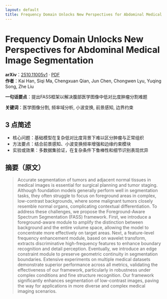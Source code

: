 ```yaml
---
layout: default
title: Frequency Domain Unlocks New Perspectives for Abdominal Medical Image Segmentation
---
```


# Frequency Domain Unlocks New Perspectives for Abdominal Medical Image Segmentation
**arXiv**：[2510.11005v1](https://arxiv.org/abs/2510.11005) · [PDF](https://arxiv.org/pdf/2510.11005.pdf)  
**作者**：Kai Han, Siqi Ma, Chengxuan Qian, Jun Chen, Chongwen Lyu, Yuqing Song, Zhe Liu  

**一句话要点**：提出FASS框架以解决腹部医学图像中低对比度肿瘤分割难题

**关键词**：医学图像分割, 频率域分析, 小波变换, 前景感知, 边界约束

## 3 点简述
- 核心问题：基础模型在复杂低对比度背景下难以区分肿瘤与正常组织
- 方法要点：结合前景感知、小波变换频率增强和边缘约束模块
- 实验或效果：多数据集验证，在复杂条件下鲁棒性和细节识别表现优异

## 摘要（原文）

> Accurate segmentation of tumors and adjacent normal tissues in medical images
> is essential for surgical planning and tumor staging. Although foundation
> models generally perform well in segmentation tasks, they often struggle to
> focus on foreground areas in complex, low-contrast backgrounds, where some
> malignant tumors closely resemble normal organs, complicating contextual
> differentiation. To address these challenges, we propose the Foreground-Aware
> Spectrum Segmentation (FASS) framework. First, we introduce a foreground-aware
> module to amplify the distinction between background and the entire volume
> space, allowing the model to concentrate more effectively on target areas.
> Next, a feature-level frequency enhancement module, based on wavelet transform,
> extracts discriminative high-frequency features to enhance boundary recognition
> and detail perception. Eventually, we introduce an edge constraint module to
> preserve geometric continuity in segmentation boundaries. Extensive experiments
> on multiple medical datasets demonstrate superior performance across all
> metrics, validating the effectiveness of our framework, particularly in
> robustness under complex conditions and fine structure recognition. Our
> framework significantly enhances segmentation of low-contrast images, paving
> the way for applications in more diverse and complex medical imaging scenarios.

